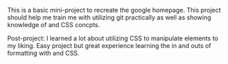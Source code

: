 This is a basic mini-project to recreate the google homepage. This project should help me train me with utilizing git practically as well as showing knowledge of <html> and CSS concpts.

Post-project: I learned a lot about utilizing CSS to manipulate elements to my liking. Easy project but great experience learning the in and outs of formatting with <html> and CSS.